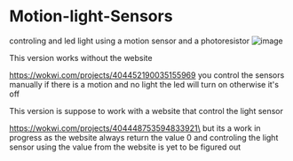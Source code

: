 # Motion-light-Sensors
controling and led light using a motion sensor and a photoresistor
![image](https://github.com/user-attachments/assets/a4ea50d9-5334-4973-93de-be2b53f37fa3)

This version works without the website 

https://wokwi.com/projects/404452190035155969
you control the sensors manually 
if there is a motion and no light the led will turn on
otherwise it's off

This version is suppose to work with a website that control the light sensor

https://wokwi.com/projects/404448753594833921\
but its a work in progress as the website always return the value 0
and controling the light sensor using the value from the website is yet to be figured out
